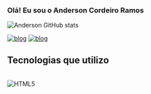 
### Olá! Eu sou o Anderson Cordeiro Ramos

![Anderson GitHub stats](https://github-readme-stats.vercel.app/api?username=AndersonCordeiroRamos&show_icons=true&theme=dracula)

[![blog](https://img.shields.io/badge/Instagram-E4405F?style=for-the-badge&logo=instagram&logoColor=white)](https://www.instagram.com/andersonramos146/) [![blog](https://img.shields.io/badge/LinkedIn-0077B5?style=for-the-badge&logo=linkedin&logoColor=white)](https://www.linkedin.com/in/anderson-cordeiro-6255072b1/)

## Tecnologias que utilizo

<div style="display: inline:block"><br/>
  <img align="center" alt="HTML5" src="https://img.shields.io/badge/HTML5-E34F26?style=for-the-badge&logo=html5&logoColor=white" />
</div>

